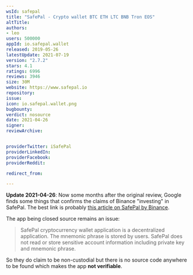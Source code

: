 ```yaml
---
wsId: safepal
title: "SafePal - Crypto wallet BTC ETH LTC BNB Tron EOS"
altTitle: 
authors:
- leo
users: 500000
appId: io.safepal.wallet
released: 2019-05-26
latestUpdate: 2021-07-19
version: "2.7.2"
stars: 4.1
ratings: 6996
reviews: 3946
size: 30M
website: https://www.safepal.io
repository: 
issue: 
icon: io.safepal.wallet.png
bugbounty: 
verdict: nosource
date: 2021-04-26
signer: 
reviewArchive:


providerTwitter: iSafePal
providerLinkedIn: 
providerFacebook: 
providerReddit: 

redirect_from:

---
```



**Update 2021-04-26**: Now some months after the original review, Google finds
some things that confirms the claims of Binance "investing" in SafePal. The best
link is probably
[this article on SafePal by Binance](https://research.binance.com/en/projects/safepal).

The app being closed source remains an issue:

> SafePal cryptocurrency wallet application is a decentralized application.
  The mnemonic phrase is stored by users. SafePal does not read or store
  sensitive account information including private key and mnemonic phrase.

So they do claim to be non-custodial but there is no source code anywhere to be
found which makes the app **not verifiable**.
